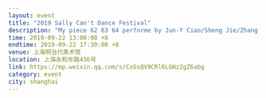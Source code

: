 ```yaml
---
layout: event
title: "2019 Sally Can't Dance Festival"
description: "My piece 62 63 64 performe by Jun-Y Ciao/Sheng Jie/Zhang Shouwang"
time: 2019-09-22 13:00:00 +8
endtime: 2019-09-22 17:30:00 +8
venue: 上海明当代美术馆
location: 上海永和东路436号
link: https://mp.weixin.qq.com/s/CoSsQV9CRl6LGHz2gZ6abg
category: event
city: shanghai
---
```

